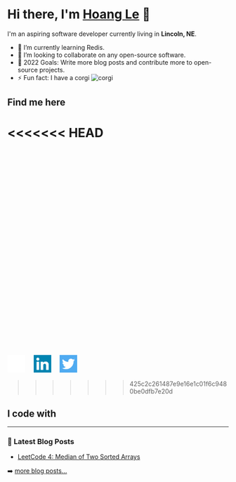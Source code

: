 # Hi there, I'm [Hoang Le](https://hoangple.me) 👋

I'm an aspiring software developer currently living in **Lincoln, NE**.

- 🌱 I’m currently learning Redis.
- 👯 I’m looking to collaborate on any open-source software.
- 🥅 2022 Goals: Write more blog posts and contribute more to open-source projects.
- ⚡ Fun fact: I have a corgi <span><img src='https://cdn-icons.flaticon.com/png/512/2172/premium/2172036.png?token=exp=1646847856~hmac=76320fa06298c658b3c26ce2aca2a5f7' width='20' alt='corgi'></span>

## Find me here

<<<<<<< HEAD
[<svg src='./globe-svgrepo-com.svg'/>](https://hoangple.me)
[<svg src='./linkedin-svgrepo-com.svg' width=20/>](https://www.linkedin.com/in/hoangp-le21/)
[<svg src='./twitter-svgrepo-com.svg'/>](https://twitter.com/hoangple21)
=======
[<img src='./assets/globe-svgrepo-com.svg' width='40'/>](https://hoangple.me)&nbsp;&nbsp;&nbsp;&nbsp;
[<img src='./assets/linkedin-svgrepo-com.svg' width='40' />](https://www.linkedin.com/in/hoangp-le21/)&nbsp;&nbsp;&nbsp;&nbsp;
[<img src='./assets/twitter-svgrepo-com.svg' width='40'/>](https://twitter.com/hoangple21)&nbsp;&nbsp;&nbsp;&nbsp;
>>>>>>> 425c2c261487e9e16e1c01f6c9480be0dfb7e20d

## I code with

---

### 📖 Latest Blog Posts

- [LeetCode 4: Median of Two Sorted Arrays](https://www.hoangple.me/blog/leet-code-4-median-of-two-sorted-arrays)

➡️ [more blog posts...](https://hoangple.me/blog)
